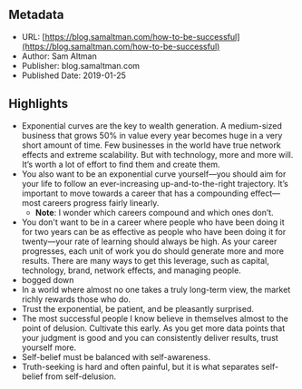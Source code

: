## Metadata
* URL: [https://blog.samaltman.com/how-to-be-successful](https://blog.samaltman.com/how-to-be-successful)
* Author: Sam Altman
* Publisher: blog.samaltman.com
* Published Date: 2019-01-25


## Highlights
* Exponential curves are the key to wealth generation. A medium-sized business that grows 50% in value every year becomes huge in a very short amount of time. Few businesses in the world have true network effects and extreme scalability. But with technology, more and more will. It’s worth a lot of effort to find them and create them.
* You also want to be an exponential curve yourself—you should aim for your life to follow an ever-increasing up-and-to-the-right trajectory. It’s important to move towards a career that has a compounding effect—most careers progress fairly linearly.
  * **Note**: I wonder which careers compound and which ones don’t.
* You don't want to be in a career where people who have been doing it for two years can be as effective as people who have been doing it for twenty—your rate of learning should always be high. As your career progresses, each unit of work you do should generate more and more results. There are many ways to get this leverage, such as capital, technology, brand, network effects, and managing people.
* bogged down
* In a world where almost no one takes a truly long-term view, the market richly rewards those who do.
* Trust the exponential, be patient, and be pleasantly surprised.
* The most successful people I know believe in themselves almost to the point of delusion. Cultivate this early. As you get more data points that your judgment is good and you can consistently deliver results, trust yourself more.
* Self-belief must be balanced with self-awareness.
* Truth-seeking is hard and often painful, but it is what separates self-belief from self-delusion.
